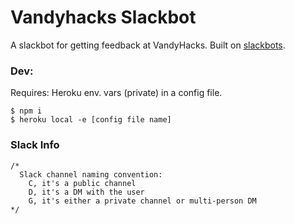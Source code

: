 # Vandyhacks Slackbot

A slackbot for getting feedback at VandyHacks. Built on [slackbots](https://www.npmjs.com/package/slackbots).

### Dev:
Requires: Heroku env. vars (private) in a config file.

```
$ npm i
$ heroku local -e [config file name]
```

### Slack Info

```
/*
  Slack channel naming convention:
    C, it's a public channel
    D, it's a DM with the user
    G, it's either a private channel or multi-person DM
*/
```
